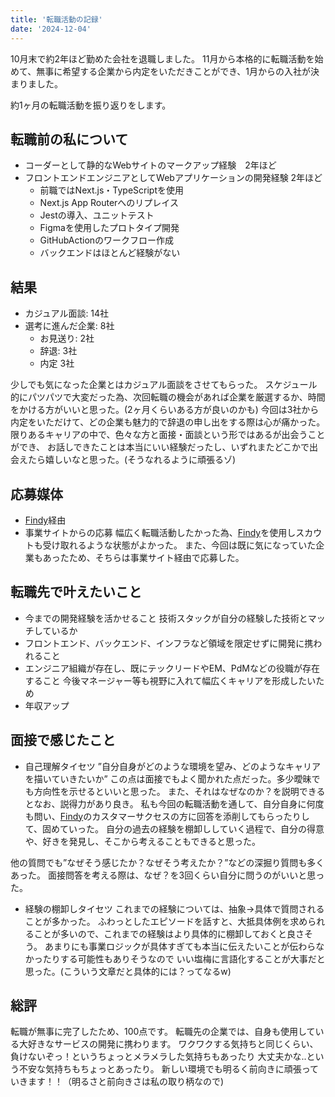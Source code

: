 ```yaml
---
title: '転職活動の記録'
date: '2024-12-04'
---
```


10月末で約2年ほど勤めた会社を退職しました。
11月から本格的に転職活動を始めて、無事に希望する企業から内定をいただきことができ、1月からの入社が決まりました。

約1ヶ月の転職活動を振り返りをします。

## 転職前の私について
- コーダーとして静的なWebサイトのマークアップ経験　2年ほど
- フロントエンドエンジニアとしてWebアプリケーションの開発経験 2年ほど
  - 前職ではNext.js・TypeScriptを使用
  - Next.js App Routerへのリプレイス
  - Jestの導入、ユニットテスト
  - Figmaを使用したプロトタイプ開発
  - GitHubActionのワークフロー作成
  - バックエンドはほとんど経験がない

## 結果
- カジュアル面談: 14社
- 選考に進んだ企業: 8社
  - お見送り: 2社
  - 辞退: 3社
  - 内定 3社
  
少しでも気になった企業とはカジュアル面談をさせてもらった。
スケジュール的にパツパツで大変だった為、次回転職の機会があれば企業を厳選するか、時間をかける方がいいと思った。(2ヶ月くらいある方が良いのかも)
今回は3社から内定をいただけて、どの企業も魅力的で辞退の申し出をする際は心が痛かった。
限りあるキャリアの中で、色々な方と面接・面談という形ではあるが出会うことができ、
お話しできたことは本当にいい経験だったし、いずれまたどこかで出会えたら嬉しいなと思った。(そうなれるように頑張るゾ)

## 応募媒体
- [Findy](https://findy-code.io)経由
- 事業サイトからの応募
幅広く転職活動したかった為、[Findy](https://findy-code.io)を使用しスカウトも受け取れるような状態がよかった。
また、今回は既に気になっていた企業もあったため、そちらは事業サイト経由で応募した。

## 転職先で叶えたいこと
- 今までの開発経験を活かせること
技術スタックが自分の経験した技術とマッチしているか
- フロントエンド、バックエンド、インフラなど領域を限定せずに開発に携われること
- エンジニア組織が存在し、既にテックリードやEM、PdMなどの役職が存在すること
今後マネージャー等も視野に入れて幅広くキャリアを形成したいため
- 年収アップ

## 面接で感じたこと
- 自己理解タイセツ
”自分自身がどのような環境を望み、どのようなキャリアを描いていきたいか”
この点は面接でもよく聞かれた点だった。多少曖昧でも方向性を示せるといいと思った。
また、それはなぜなのか？を説明できるとなお、説得力があり良き。
私も今回の転職活動を通して、自分自身に何度も問い、[Findy](https://findy-code.io)のカスタマーサクセスの方に回答を添削してもらったりして、固めていった。
自分の過去の経験を棚卸ししていく過程で、自分の得意や、好きを発見し、そこから考えることもできると思った。

他の質問でも”なぜそう感じたか？なぜそう考えたか？”などの深掘り質問も多くあった。
面接問答を考える際は、なぜ？を3回くらい自分に問うのがいいと思った。

- 経験の棚卸しタイセツ
これまでの経験については、抽象->具体で質問されることが多かった。
ふわっとしたエピソードを話すと、大抵具体例を求められることが多いので、これまでの経験はより具体的に棚卸しておくと良さそう。
あまりにも事業ロジックが具体すぎても本当に伝えたいことが伝わらなかったりする可能性もありそうなので
いい塩梅に言語化することが大事だと思った。(こういう文章だと具体的には？ってなるw)

## 総評
転職が無事に完了したため、100点です。
転職先の企業では、自身も使用している大好きなサービスの開発に携わります。
ワクワクする気持ちと同じくらい、負けないぞっ！というちょっとメラメラした気持ちもあったり
大丈夫かな..という不安な気持ちもちょっとあったり。
新しい環境でも明るく前向きに頑張っていきます！！（明るさと前向きさは私の取り柄なので)
